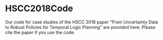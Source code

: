 # HSCC2018Code
Our code for case studies of the HSCC 2018 paper "From Uncertainty Data to Robust Policies for Temporal Logic Planning" are provided here. Please cite the paper if you use the code. 
